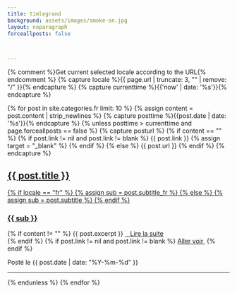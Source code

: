```yaml
---
title: timlegrand
background: assets/images/smoke-on.jpg
layout: noparagraph
forceallposts: false



---
```

{% comment %}Get current selected locale according to the URL{% endcomment %}
{% capture locale %}{{ page.url | truncate: 3, "" | remove: "/" }}{% endcapture %}
{% capture currenttime %}{{'now' | date: '%s'}}{% endcapture %}

{% for post in site.categories.fr limit: 10 %}
  {% assign content = post.content | strip_newlines %}
  {% capture posttime %}{{post.date | date: '%s'}}{% endcapture %}
  {% unless posttime > currenttime and page.forceallposts == false %}
    {% capture posturl %}
      {% if content == "" %}
        {% if post.link != nil and post.link != blank %}
          {{ post.link }}
          {% assign target = "_blank" %}
        {% endif %}
      {% else %}
        {{ post.url }}
      {% endif %}
    {% endcapture %}
<div class="post-preview">
  <a target="{{ target }}" href="{{ posturl }}">
    <h2 class="post-title">{{ post.title }}</h2>
    {% if locale == "fr" %}
      {% assign sub = post.subtitle_fr %}
    {% else %}
      {% assign sub = post.subtitle %}
    {% endif %}
    <h3 class="post-subtitle">{{ sub }}</h3></a>
    {% if content != "" %}
      {{ post.excerpt }}
  <a class="post-meta" target="{{ target }}" href="{{ posturl }}">&nbsp;&nbsp;<i class="fa fa-arrow-circle-right"></i>&nbsp;Lire la suite</a><br/>
    {% endif %}
    {% if post.link != nil and post.link != blank %}
  <a class="post-meta" target="{{ target }}" href="{{ post.link }}">Aller voir&nbsp;<i class="fa fa-sign-out"></i></a>
    {% endif %}
  
  <p class="post-meta">Posté le {{ post.date | date: "%Y-%m-%d" }}</p>
</div>
<hr>
  {% endunless <!-- Future post --> %}
{% endfor <!-- post in posts --> %}

<!-- Pager
<ul class="pager">
  <li class="next">
    <a href="#">Older Posts &rarr;</a>
  </li>
</ul> -->
